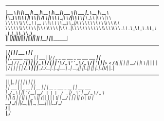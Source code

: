  _________  ___  ___  ________  ________  ________          ________  _______   ________   _________  ________  ________     
|\___   ___\\  \|\  \|\   __  \|\   __  \|\   __  \        |\   ____\|\  ___ \ |\   ___  \|\___   ___\\   __  \|\   __  \    
\|___ \  \_\ \  \\\  \ \  \|\  \ \  \|\ /\ \  \|\  \       \ \  \___|\ \   __/|\ \  \\ \  \|___ \  \_\ \  \|\  \ \  \|\  \   
     \ \  \ \ \  \\\  \ \   _  _\ \   __  \ \  \\\  \       \ \  \  __\ \  \_|/_\ \  \\ \  \   \ \  \ \ \  \\\  \ \  \\\  \  
      \ \  \ \ \  \\\  \ \  \\  \\ \  \|\  \ \  \\\  \       \ \  \|\  \ \  \_|\ \ \  \\ \  \   \ \  \ \ \  \\\  \ \  \\\  \ 
       \ \__\ \ \_______\ \__\\ _\\ \_______\ \_______\       \ \_______\ \_______\ \__\\ \__\   \ \__\ \ \_______\ \_______\
        \|__|  \|_______|\|__|\|__|\|_______|\|_______|        \|_______|\|_______|\|__| \|__|    \|__|  \|_______|\|_______|
                                                                                                                                   
                                                                                     
                                                                                     
 _____                    _        ______                                      _     
|  ___|                  | |       | ___ \                                    | |    
| |____  _____  ___ _   _| |_ ___  | |_/ /   _ _ __   ___ _ __ ___   ___   ___| |__  
|  __\ \/ / _ \/ __| | | | __/ _ \ |    / | | | '_ \ / _ \ '_ ` _ \ / _ \ / __| '_ \ 
| |___>  <  __/ (__| |_| | ||  __/ | |\ \ |_| | | | |  __/ | | | | |  __/_\__ \ | | |
\____/_/\_\___|\___|\__,_|\__\___| \_| \_\__,_|_| |_|\___|_| |_| |_|\___(_)___/_| |_|
                                                                                     
                                                                                     
 _          _____          _        _ _                    _                         
| |        |_   _|        | |      | | |                  | |                        
| |_ ___     | | _ __  ___| |_ __ _| | |   __ _  ___ _ __ | |_ ___   ___             
| __/ _ \    | || '_ \/ __| __/ _` | | |  / _` |/ _ \ '_ \| __/ _ \ / _ \            
| || (_) |  _| || | | \__ \ || (_| | | | | (_| |  __/ | | | || (_) | (_) |           
 \__\___/   \___/_| |_|___/\__\__,_|_|_|  \__, |\___|_| |_|\__\___/ \___/            
                                           __/ |                                     
                                          |___/                                     
